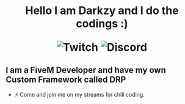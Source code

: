 <h1 align="center">Hello I am Darkzy and I do the codings :)
 


![Twitch](https://img.shields.io/badge/twitch-%239146FF.svg?&style=for-the-badge&logo=twitch&logoColor=white)
![Discord](https://img.shields.io/discord/391235280012836865?label=Discord&logo=Discord)

## I am a FiveM Developer and have my own Custom Framework called DRP

- ⚡ Come and join me on my streams for chill coding.
